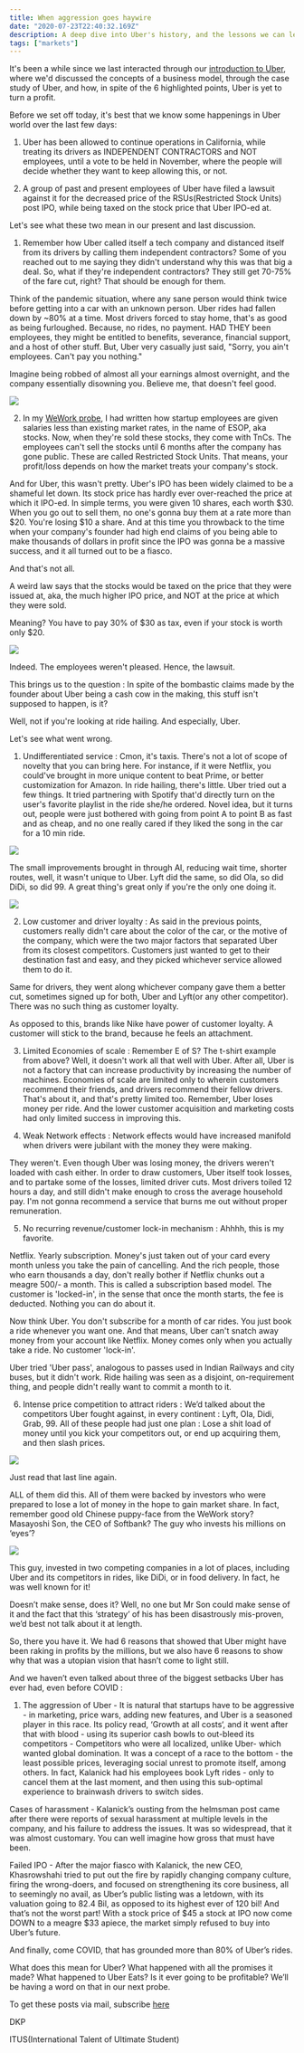 ```yaml
---
title: When aggression goes haywire
date: "2020-07-23T22:40:32.169Z"
description: A deep dive into Uber's history, and the lessons we can learn from its turbulent history.
tags: ["markets"]
---
```


It's been a while since we last interacted through our [introduction to Uber](https://dkprobes.tech/Markets/the-uber-story), where we'd discussed the concepts of a business model, through the case study of Uber, and how, in spite of the 6 highlighted points, Uber is yet to turn a profit.

Before we set off today, it's best that we know some happenings in Uber world over the last few days:

1. Uber has been allowed to continue operations in California, while treating its drivers as INDEPENDENT CONTRACTORS and NOT employees, until a vote to be held in November, where the people will decide whether they want to keep allowing this, or not. 

2. A group of past and present employees of Uber have filed a lawsuit against it for the decreased price of the RSUs(Restricted Stock Units) post IPO, while being taxed on the stock price that Uber IPO-ed at.

Let's see what these two mean in our present and last discussion.

1. Remember how Uber called itself a tech company and distanced itself from its drivers by calling them independent contractors? Some of you reached out to me saying they didn't understand why this was that big a deal. So, what if they're independent contractors? They still get 70-75% of the fare cut, right? That should be enough for them. 

Think of the pandemic situation, where any sane person would think twice before getting into a car with an unknown person. Uber rides had fallen down by ~80% at a time. Most drivers forced to stay home, that's as good as being furloughed. Because, no rides, no payment. HAD THEY been employees, they might be entitled to benefits, severance, financial support, and a host of other stuff. But, Uber very casually just said, "Sorry, you ain't employees. Can't pay you nothing."

Imagine being robbed of almost all your earnings almost overnight, and the company essentially disowning you. Believe me, that doesn't feel good.

![](./dukh.jpg)

2. In my [WeWork probe](https://dkprobes.tech/Markets/wework-3), I had written how startup employees are given salaries less than existing market rates, in the name of ESOP, aka stocks. Now, when they're sold these stocks, they come with TnCs. The employees can't sell the stocks until 6 months after the company has gone public. These are called Restricted Stock Units. That means, your profit/loss depends on how the market treats your company's stock. 

And for Uber, this wasn't pretty. Uber's IPO has been widely claimed to be a shameful let down. Its stock price has hardly ever over-reached the price at which it IPO-ed. In simple terms, you were given 10 shares, each worth $30. When you go out to sell them, no one's gonna buy them at a rate more than $20. You're losing $10 a share. And at this time you throwback to the time when your company's founder had high end claims of you being able to make thousands of dollars in profit since the IPO was gonna be a massive success, and it all turned out to be a fiasco. 

And that's not all.

A weird law says that the stocks would be taxed on the price that they were issued at, aka, the much higher IPO price, and NOT at the price at which they were sold. 

Meaning? You have to pay 30% of $30 as tax, even if your stock is worth only $20. 

![](./bakwas.jpg)

Indeed. The employees weren't pleased. Hence, the lawsuit.

This brings us to the question : In spite of the bombastic claims made by the founder about Uber being a cash cow in the making, this stuff isn't supposed to happen, is it?

Well, not if you're looking at ride hailing. And especially, Uber. 

Let's see what went wrong.

1. Undifferentiated service : Cmon, it's taxis. There's not a lot of scope of novelty that you can bring here. For instance, if it were Netflix, you could've brought in more unique content to beat Prime, or better customization for Amazon. In ride hailing, there's little. Uber tried out a few things. It tried partnering with Spotify that'd directly turn on the user's favorite playlist in the ride she/he ordered. Novel idea, but it turns out, people were just bothered with going from point A to point B as fast and as cheap, and no one really cared if they liked the song in the car for a 10 min ride.

![](./kaam.png)

The small improvements brought in through AI, reducing wait time, shorter routes, well, it wasn't unique to Uber. Lyft did the same, so did Ola, so did DiDi, so did 99. A great thing's great only if you're the only one doing it.

![](./khatam.jpg)

2. Low customer and driver loyalty : As said in the previous points, customers really didn't care about the color of the car, or the motive of the company, which were the two major factors that separated Uber from its closest competitors. Customers just wanted to get to their destination fast and easy, and they picked whichever service allowed them to do it. 

Same for drivers, they went along whichever company gave them a better cut, sometimes signed up for both, Uber and Lyft(or any other competitor). There was no such thing as customer loyalty.

As opposed to this, brands like Nike have power of customer loyalty. A customer will stick to the brand, because he feels an attachment.

3. Limited Economies of scale : Remember E of S? The t-shirt example from above? Well, it doesn't work all that well with Uber. After all, Uber is not a factory that can increase productivity by increasing the number of machines. Economies of scale are limited only to wherein customers recommend their friends, and drivers recommend their fellow drivers. That's about it, and that's pretty limited too. Remember, Uber loses money per ride. And the lower customer acquisition and marketing costs had only limited success in improving this.

4. Weak Network effects : Network effects would have increased manifold when drivers were jubilant with the money they were making. 

They weren't. Even though Uber was losing money, the drivers weren't loaded with cash either. In order to draw customers, Uber itself took losses, and to partake some of the losses, limited driver cuts. Most drivers toiled 12 hours a day, and still didn't make enough to cross the average household pay. I'm not gonna recommend a service that burns me out without proper remuneration.

5. No recurring revenue/customer lock-in mechanism : Ahhhh, this is my favorite.

Netflix. Yearly subscription. Money's just taken out of your card every month unless you take the pain of cancelling. And the rich people, those who earn thousands a day, don't really bother if Netflix chunks out a meagre 500/- a month. This is called a subscription based model. The customer is 'locked-in', in the sense that once the month starts, the fee is deducted. Nothing you can do about it.

Now think Uber. You don't subscribe for a month of car rides. You just book a ride whenever you want one. And that means, Uber can't snatch away money from your account like Netflix. Money comes only when you actually take a ride. No customer 'lock-in'.

Uber tried 'Uber pass', analogous to passes used in Indian Railways and city buses, but it didn't work. Ride hailing was seen as a disjoint, on-requirement thing, and people didn't really want to commit a month to it. 

6. Intense price competition to attract riders : We’d talked about the competitors Uber fought against, in every continent : Lyft, Ola, Didi, Grab, 99. All of these people had just one plan : Lose a shit load of money until you kick your competitors out, or end up acquiring them, and then slash prices.

![](./game.jpg)

Just read that last line again. 

ALL of them did this. All of them were backed by investors who were prepared to lose a lot of money in the hope to gain market share. In fact, remember good old Chinese puppy-face from the WeWork story? Masayoshi Son, the CEO of Softbank? The guy who invests his millions on ‘eyes’?

![](./masa-son.jpg)

This guy, invested in two competing companies in a lot of places, including Uber and its competitors in rides, like DiDi, or in food delivery. In fact, he was well known for it!

Doesn’t make sense, does it? Well, no one but Mr Son could make sense of it and the fact that this ‘strategy’ of his has been disastrously mis-proven, we’d best not talk about it at length.

So, there you have it. We had 6 reasons that showed that Uber might have been raking in profits by the millions, but we also have 6 reasons to show why that was a utopian vision that hasn’t come to light still.

And we haven’t even talked about three of the biggest setbacks Uber has ever had, even before COVID : 

1. The aggression of Uber - It is natural that startups have to be aggressive - in marketing, price wars, adding new features, and Uber is a seasoned player in this race. Its policy read, ‘Growth at all costs‘, and it went after that with blood - using its superior cash bowls to out-bleed its competitors - Competitors who were all localized, unlike Uber- which wanted global domination. It was a concept of a race to the bottom - the least possible prices, leveraging social unrest to promote itself, among others. In fact, Kalanick had his employees book Lyft rides - only to cancel them at the last moment, and then using this sub-optimal experience to brainwash drivers to switch sides.

Cases of harassment - Kalanick’s ousting from the helmsman post came after there were reports of sexual harassment at multiple levels in the company, and his failure to address the issues. It was so widespread, that it was almost customary. You can well imagine how gross that must have been.

Failed IPO - After the major fiasco with Kalanick, the new CEO, Khasrowshahi tried to put out the fire by rapidly changing company culture, firing the wrong-doers, and focused on strengthening its core business, all to seemingly no avail, as Uber’s public listing was a letdown, with its valuation going to 82.4 Bil, as opposed to its highest ever of 120 bil! And that’s not the worst part! With a stock price of $45 a stock at IPO now come DOWN to a meagre $33 apiece, the market simply refused to buy into Uber’s future. 

And finally, come COVID, that has grounded more than 80% of Uber’s rides. 

What does this mean for Uber? What happened with all the promises it made? What happened to Uber Eats? Is it ever going to be profitable? We’ll be having a word on that in our next probe.

To get these posts via mail, subscribe [here](https://dkprobesmarket.substack.com/subscribe)

DKP

ITUS(International Talent of Ultimate Student)
